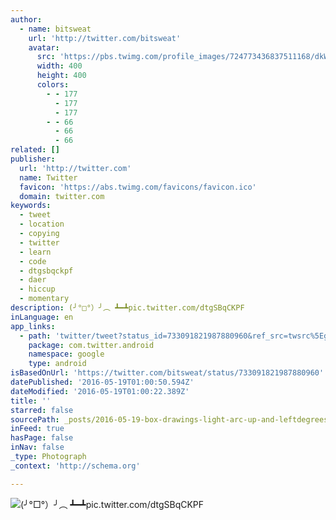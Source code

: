 ```yaml
---
author:
  - name: bitsweat
    url: 'http://twitter.com/bitsweat'
    avatar:
      src: 'https://pbs.twimg.com/profile_images/724773436837511168/dkWATZqp_400x400.jpg'
      width: 400
      height: 400
      colors:
        - - 177
          - 177
          - 177
        - - 66
          - 66
          - 66
related: []
publisher:
  url: 'http://twitter.com'
  name: Twitter
  favicon: 'https://abs.twimg.com/favicons/favicon.ico'
  domain: twitter.com
keywords:
  - tweet
  - location
  - copying
  - twitter
  - learn
  - code
  - dtgsbqckpf
  - daer
  - hiccup
  - momentary
description: (╯°□°）╯︵ ┻━┻pic.twitter.com/dtgSBqCKPF
inLanguage: en
app_links:
  - path: 'twitter/tweet?status_id=733091821987880960&ref_src=twsrc%5Egoogle%7Ctwcamp%5Eandroidseo%7Ctwgr%5Estatus%7Ctwterm%5E733091821987880960'
    package: com.twitter.android
    namespace: google
    type: android
isBasedOnUrl: 'https://twitter.com/bitsweat/status/733091821987880960'
datePublished: '2016-05-19T01:00:50.594Z'
dateModified: '2016-05-19T01:00:22.389Z'
title: ''
starred: false
sourcePath: _posts/2016-05-19-box-drawings-light-arc-up-and-leftdegreesquaredegreebox-drawings-light-arc-up-and-left-box-drawings-heavy-up-and-horizontalbox-drawings-heavy-horizontalbox-drawings-heavy-up-and-horizontalpictwittercomdtgsbqckpf.md
inFeed: true
hasPage: false
inNav: false
_type: Photograph
_context: 'http://schema.org'

---
```

![(╯°&squ;°）╯︵ ┻━┻pic.twitter.com/dtgSBqCKPF](https://pbs.twimg.com/media/Cix3IKeUoAArPPZ.jpg:large)